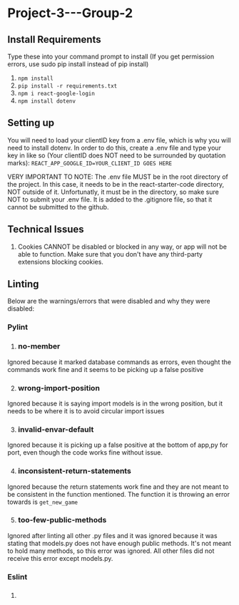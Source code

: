 # Project-3---Group-2

## Install Requirements

Type these into your command prompt to install (If you get permission errors, use sudo pip install instead of pip install)

1. `npm install`
2. `pip install -r requirements.txt`
3. `npm i react-google-login`
4. `npm install dotenv`

## Setting up
You will need to load your clientID key from a .env file, which is why you will need to install dotenv.
In order to do this, create a .env file and type your key in like so (Your clientID does NOT need to be surrounded by quotation marks):
`REACT_APP_GOOGLE_ID=YOUR_CLIENT_ID GOES HERE`

VERY IMPORTANT TO NOTE: The .env file MUST be in the root directory of the project.
In this case, it needs to be in the react-starter-code directory, NOT outside of it.
Unfortunatly, it must be in the directory, so make sure NOT to submit your .env file.
It is added to the .gitignore file, so that it cannot be submitted to the github.


## Technical Issues

1. Cookies CANNOT be disabled or blocked in any way, or app will not be able to function.
Make sure that you don't have any third-party extensions blocking cookies.

## Linting
Below are the warnings/errors that were disabled and why they were disabled:

### Pylint
1. ### no-member
Ignored because it marked database commands as errors, even thought the commands work fine and it seems to be picking up a false positive

2. ### wrong-import-position
Ignored because it is saying import models is in the wrong position, but it needs to be where it is to avoid circular import issues

3. ### invalid-envar-default
Ignored because it is picking up a false positive at the bottom of app,py for port, even though the code works fine without issue.

4. ### inconsistent-return-statements
Ignored because the return statements work fine and they are not meant to be consistent in the function mentioned. The function it is throwing an error towards is `get_new_game`

5. ### too-few-public-methods
Ignored after linting all other .py files and it was ignored because it was stating that models.py does not have enough public methods.
It's not meant to hold many methods, so this error was ignored. All other files did not receive this error except models.py.

### Eslint
1. ### 
